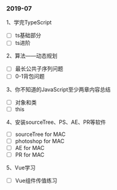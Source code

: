 ### 2019-07

1、学完TypeScript

 - [ ] ts基础部分
 - [ ] ts进阶

2、算法——动态规划

 - [ ] 最长公共子序列问题
 - [ ] 0-1背包问题

3、你不知道的JavaScript至少两章内容总结

 - [ ] 对象和类
 - [ ] this

4、安装sourceTree、PS、AE、PR等软件 

 - [ ] sourceTree for MAC
 - [ ] photoshop for MAC
 - [ ] AE for MAC
 - [ ] PR for MAC

 5、Vue学习

 - [ ] Vue组件传值练习